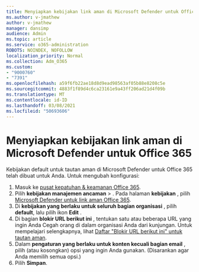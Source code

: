 ```yaml
---
title: Menyiapkan kebijakan link aman di Microsoft Defender untuk Office 365
ms.author: v-jmathew
author: v-jmathew
manager: dansimp
audience: Admin
ms.topic: article
ms.service: o365-administration
ROBOTS: NOINDEX, NOFOLLOW
localization_priority: Normal
ms.collection: Adm_O365
ms.custom:
- "9000760"
- "7391"
ms.openlocfilehash: a59f6fb22ae18d8d9ead98563af05b88e8208c5e
ms.sourcegitcommit: 4883f1f89d4c6ca23161e9a43ff206ad21d4f09b
ms.translationtype: MT
ms.contentlocale: id-ID
ms.lasthandoff: 03/08/2021
ms.locfileid: "50693606"
---
```

# <a name="set-up-safe-link-policies-in-microsoft-defender-for-office-365"></a>Menyiapkan kebijakan link aman di Microsoft Defender untuk Office 365

Kebijakan default untuk tautan aman di Microsoft Defender untuk Office 365 telah dibuat untuk Anda. Untuk mengubah konfigurasi:

1. Masuk ke [pusat kepatuhan & keamanan Office 365](https://go.microsoft.com/fwlink/p/?linkid=2077143).
2. Pilih **kebijakan manajemen ancaman**  >  . Pada halaman **kebijakan** , pilih [Microsoft Defender untuk link aman Office 365](https://go.microsoft.com/fwlink/?linkid=2101058).
3. Di **kebijakan yang berlaku untuk seluruh bagian organisasi** , pilih **default**, lalu pilih ikon **Edit** .
4. Di bagian **blokir URL berikut ini** , tentukan satu atau beberapa URL yang ingin Anda Cegah orang di dalam organisasi Anda dari kunjungan. Untuk mempelajari selengkapnya, lihat [Daftar "Blokir URL berikut ini" untuk tautan aman](https://go.microsoft.com/fwlink/?linkid=2092123).
5. Dalam **pengaturan yang berlaku untuk konten kecuali bagian email** , pilih (atau kosongkan) opsi yang ingin Anda gunakan. (Disarankan agar Anda memilih semua opsi.)
6. Pilih **Simpan**.
